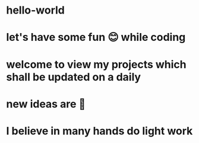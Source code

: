 # hello-world
# let's have some fun 😊 while coding
# welcome to view my projects which shall be updated on a daily
# new ideas are 🤗
# I believe in many hands do light work
